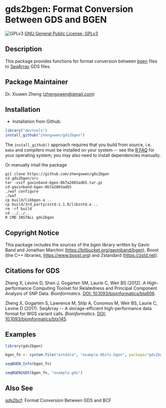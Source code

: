 gds2bgen: Format Conversion Between GDS and BGEN
===

![GPLv3](http://www.gnu.org/graphics/gplv3-88x31.png)
[GNU General Public License, GPLv3](http://www.gnu.org/copyleft/gpl.html)


## Description

This package provides functions for format conversion between [bgen](http://www.well.ox.ac.uk/~gav/bgen_format/bgen_format_v1.2.html) files to [SeqArray](https://github.com/zhengxwen/SeqArray) GDS files.


## Package Maintainer

Dr. Xiuwen Zheng ([zhengxwen@gmail.com](zhengxwen@gmail.com))


## Installation

* Installation from Github:
```R
library("devtools")
install_github("zhengxwen/gds2bgen")
```
The `install_github()` approach requires that you build from source, i.e. `make` and compilers must be installed on your system -- see the [R FAQ](http://cran.r-project.org/faqs.html) for your operating system; you may also need to install dependencies manually.

Or manually intall the package
```
git clone https://github.com/zhengxwen/gds2bgen
cd gds2bgen/src
tar -vxzf gavinband-bgen-0b7a2803adb5.tar.gz
cd gavinband-bgen-0b7a2803adb5
./waf configure
./waf
cp build/libbgen.a ..
cp build/3rd_party/zstd-1.1.0/libzstd.a ..
rm -rf build
cd ../../..
R CMD INSTALL gds2bgen
```


## Copyright Notice

This package includes the sources of the bgen library written by Gavin Band and
Jonathan Marchini (https://bitbucket.org/gavinband/bgen), Boost (the C++
libraries, https://www.boost.org) and Zstandard (https://zstd.net).


## Citations for GDS

Zheng X, Levine D, Shen J, Gogarten SM, Laurie C, Weir BS (2012). A High-performance Computing Toolset for Relatedness and Principal Component Analysis of SNP Data. *Bioinformatics*. [DOI: 10.1093/bioinformatics/bts606](http://dx.doi.org/10.1093/bioinformatics/bts606).

Zheng X, Gogarten S, Lawrence M, Stilp A, Conomos M, Weir BS, Laurie C, Levine D (2017). SeqArray -- A storage-efficient high-performance data format for WGS variant calls. *Bioinformatics*. [DOI: 10.1093/bioinformatics/btx145](http://dx.doi.org/10.1093/bioinformatics/btx145).


## Examples

```R
library(gds2bgen)

bgen_fn <- system.file("extdata", "example.8bits.bgen", package="gds2bgen")

seqBGEN_Info(bgen_fn)

seqBGEN2GDS(bgen_fn, "example.gds")
```


## Also See

[gds2bcf](https://github.com/zhengxwen/gds2bcf): Format Conversion Between GDS and BCF
